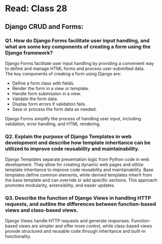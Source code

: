 # Read: Class 28

## Django CRUD and Forms:

### Q1. How do Django Forms facilitate user input handling, and what are some key components of creating a form using the Django framework?

Django Forms facilitate user input handling by providing a convenient way to define and manage HTML forms and process user-submitted data. <br> 
The key components of creating a form using Django are:

- Define a form class with fields.
- Render the form in a view or template.
- Handle form submission in a view.
- Validate the form data.
- Display form errors if validation fails.
- Save or process the form data as needed.

Django Forms simplify the process of handling user input, including validation, error handling, and HTML rendering.


### Q2. Explain the purpose of Django Templates in web development and describe how template inheritance can be utilized to improve code reusability and maintainability.

Django Templates separate presentation logic from Python code in web development. They allow for creating dynamic web pages and utilize template inheritance to improve code reusability and maintainability. Base templates define common elements, while derived templates inherit from the base template and can override or add specific sections. This approach promotes modularity, extensibility, and easier updates.


### Q3. Describe the function of Django Views in handling HTTP requests, and outline the differences between function-based views and class-based views.


Django Views handle HTTP requests and generate responses. Function-based views are simpler and offer more control, while class-based views provide structured and reusable code through inheritance and built-in functionality.




